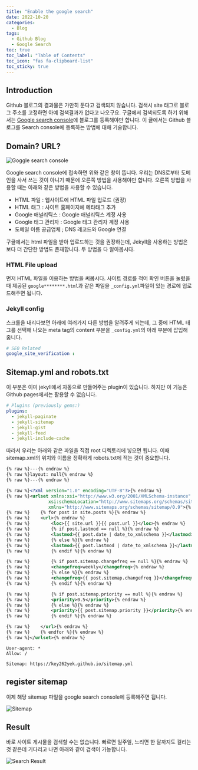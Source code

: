 ```yaml
---
title: "Enable the google search"
date: 2022-10-20
categories:
  - Blog
tags:
  - Github Blog
  - Google Search
toc: true
toc_label: "Table of Contents"
toc_icon: "fas fa-clipboard-list"
toc_sticky: true
---
```


## Introduction
Github 블로그의 결과물은 가만히 둔다고 검색되지 않습니다. 
검색시 site 태그로 블로그 주소를 고정하면 아예 검색결과가 없다고 나오구요.
구글에서 검색되도록 하기 위해서는 [Google search console]("https://search.google.com/search-console/welcome?hl=ko")에 블로그를 등록해야만 합니다. 
이 글에서는 Github 블로그를 Search console에 등록하는 방법에 대해 기술합니다.

## Domain? URL?
<img src="https://key262yek.github.io/assets/images/google_search_console.PNG" alt="Goggle search console">

Google search console에 접속하면 위와 같은 창이 뜹니다. 
우리는 DNS로부터 도메인을 사서 쓰는 것이 아니기 때문에 오른쪽 방법을 사용해야만 합니다.
오른쪽 방법을 사용할 때는 아래와 같은 방법을 사용할 수 있습니다. 

- HTML 파일 : 웹사이트에 HTML 파일 업로드 (권장)
- HTML 태그 : 사이트 홈페이지에 메타태그 추가
- Google 애널리틱스 : Google 애널리틱스 계정 사용
- Google 태그 관리자 : Google 태그 관리자 계정 사용
- 도메일 이름 공급업체 ; DNS 레코드와 Google 연결
 
구글에서는 html 파일을 받아 업로드하는 것을 권장하는데,
Jekyll을 사용하는 방법은 보다 더 간단한 방법도 존재합니다. 
두 방법을 다 알아봅시다. 

### HTML File upload
먼저 HTML 파일을 이용하는 방법을 써봅시다. 
사이트 경로를 적어 확인 버튼을 눌렀을 때 제공된 `google********.html`과 같은 파일을 `_config.yml`파일이 있는 경로에 업로드해주면 됩니다. 

### Jekyll config
스크롤을 내리다보면 아래에 여러가지 다른 방법을 알려주게 되는데,
그 중에 HTML 태그를 선택해 나오는 meta tag의 content 부분을 `_config.yml`의 아래 부분에 삽입해줍니다.
```yml
# SEO Related
google_site_verification :
```

## Sitemap.yml and robots.txt
이 부분은 이미 jekyll에서 자동으로 만들어주는 plugin이 있습니다. 
하지만 이 기능은 Github pages에서는 활용할 수 없습니다. 
```yml
# Plugins (previously gems:)
plugins:
  - jekyll-paginate
  - jekyll-sitemap
  - jekyll-gist
  - jekyll-feed
  - jekyll-include-cache
```

따라서 우리는 아래와 같은 파일을 직접 root 디렉토리에 넣으면 됩니다. 
이때 sitemap.xml의 위치와 이름을 정확하게 robots.txt에 적는 것이 중요합니다. 
```xml
{% raw %}---{% endraw %}
{% raw %}layout: null{% endraw %}
{% raw %}---{% endraw %}

{% raw %}<?xml version="1.0" encoding="UTF-8"?>{% endraw %}
{% raw %}<urlset xmlns:xsi="http://www.w3.org/2001/XMLSchema-instance"
                xsi:schemaLocation="http://www.sitemaps.org/schemas/sitemap/0.9 http://www.sitemaps.org/schemas/sitemap/0.9/sitemap.xsd"
                xmlns="http://www.sitemaps.org/schemas/sitemap/0.9">{% endraw %}
{% raw %}    {% for post in site.posts %}{% endraw %}
{% raw %}    <url>{% endraw %}
{% raw %}        <loc>{{ site.url }}{{ post.url }}</loc>{% endraw %}
{% raw %}        {% if post.lastmod == null %}{% endraw %}
{% raw %}        <lastmod>{{ post.date | date_to_xmlschema }}</lastmod>{% endraw %}
{% raw %}        {% else %}{% endraw %}
{% raw %}        <lastmod>{{ post.lastmod | date_to_xmlschema }}</lastmod>{% endraw %}
{% raw %}        {% endif %}{% endraw %}

{% raw %}        {% if post.sitemap.changefreq == null %}{% endraw %}
{% raw %}        <changefreq>weekly</changefreq>{% endraw %}
{% raw %}        {% else %}{% endraw %}
{% raw %}        <changefreq>{{ post.sitemap.changefreq }}</changefreq>{% endraw %}
{% raw %}        {% endif %}{% endraw %}

{% raw %}        {% if post.sitemap.priority == null %}{% endraw %}
{% raw %}        <priority>0.5</priority>{% endraw %}
{% raw %}        {% else %}{% endraw %}
{% raw %}        <priority>{{ post.sitemap.priority }}</priority>{% endraw %}
{% raw %}        {% endif %}{% endraw %}

{% raw %}    </url>{% endraw %}
{% raw %}    {% endfor %}{% endraw %}
{% raw %}</urlset>{% endraw %}
```

```
User-agent: *
Allow: /

Sitemap: https://key262yek.github.io/sitemap.yml
```

## register sitemap
이제 해당 sitemap 파일을 google search console에 등록해주면 됩니다. 

<img src="https://key262yek.github.io/assets/images/add_sitemap.PNG" alt="Sitemap">

## Result
바로 사이트 게시물을 검색할 수는 없습니다. 빠르면 일주일, 느리면 한 달까지도 걸리는 것 같은데 기다리고 나면 아래와 같이 검색이 가능합니다. 

<img src="https://key262yek.github.io/assets/images/search_result.png" alt="Search Result">
